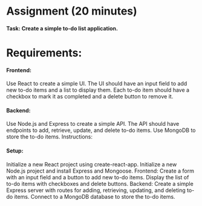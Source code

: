 # Assignment (20 minutes)
#### Task: Create a simple to-do list application.

# Requirements:

#### Frontend:
Use React to create a simple UI.
The UI should have an input field to add new to-do items and a list to display them.
Each to-do item should have a checkbox to mark it as completed and a delete button to remove it.
#### Backend:
Use Node.js and Express to create a simple API.
The API should have endpoints to add, retrieve, update, and delete to-do items.
Use MongoDB to store the to-do items.
Instructions:

#### Setup:
Initialize a new React project using create-react-app.
Initialize a new Node.js project and install Express and Mongoose.
Frontend:
Create a form with an input field and a button to add new to-do items.
Display the list of to-do items with checkboxes and delete buttons.
Backend:
Create a simple Express server with routes for adding, retrieving, updating, and deleting to-do items.
Connect to a MongoDB database to store the to-do items.
